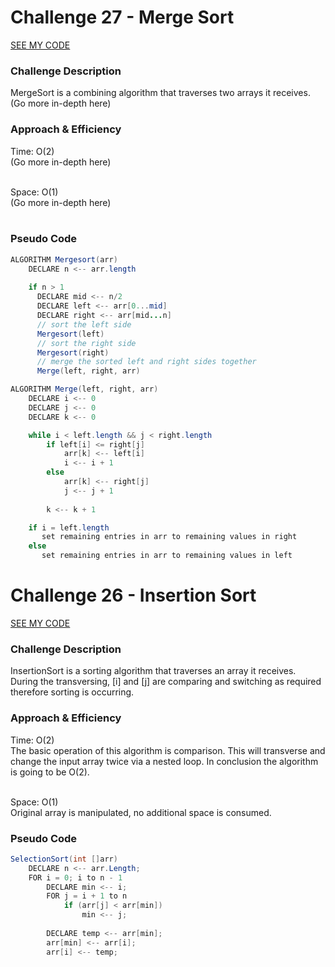 # Challenge 27 - Merge Sort

[SEE MY CODE]()</br>

### Challenge Description
MergeSort is a combining algorithm that traverses two arrays it receives. (Go more in-depth here)
</br>

### Approach & Efficiency
Time: O(2)</br>
(Go more in-depth here)</br></br>

Space: O(1)</br>
(Go more in-depth here)</br></br>

### Pseudo Code

```java
ALGORITHM Mergesort(arr)
    DECLARE n <-- arr.length
           
    if n > 1
      DECLARE mid <-- n/2
      DECLARE left <-- arr[0...mid]
      DECLARE right <-- arr[mid...n]
      // sort the left side
      Mergesort(left)
      // sort the right side
      Mergesort(right)
      // merge the sorted left and right sides together
      Merge(left, right, arr)

ALGORITHM Merge(left, right, arr)
    DECLARE i <-- 0
    DECLARE j <-- 0
    DECLARE k <-- 0

    while i < left.length && j < right.length
        if left[i] <= right[j]
            arr[k] <-- left[i]
            i <-- i + 1
        else
            arr[k] <-- right[j]
            j <-- j + 1
            
        k <-- k + 1

    if i = left.length
       set remaining entries in arr to remaining values in right
    else
       set remaining entries in arr to remaining values in left
```



# Challenge 26 - Insertion Sort

[SEE MY CODE](https://github.com/Gr8-Dayne/401-Data-Structures/blob/master/challenges/src/main/java/insertionsort/InsertionSort.java)</br>

### Challenge Description
InsertionSort is a sorting algorithm that traverses an array it receives. During the transversing, [i] and [j] are comparing and switching as required therefore sorting is occurring.</br>

### Approach & Efficiency
Time: O(2)</br>
The basic operation of this algorithm is comparison. This will transverse and change the input array twice via a nested loop. In conclusion the algorithm is going to be O(2).</br></br>

Space: O(1)</br>
Original array is manipulated, no additional space is consumed.</br>

### Pseudo Code

```java
SelectionSort(int []arr)   
    DECLARE n <-- arr.Length; 
    FOR i = 0; i to n - 1  
        DECLARE min <-- i; 
        FOR j = i + 1 to n 
            if (arr[j] < arr[min]) 
                min <-- j; 
 
        DECLARE temp <-- arr[min]; 
        arr[min] <-- arr[i]; 
        arr[i] <-- temp; 
```  


